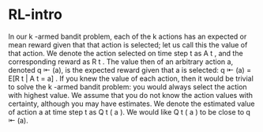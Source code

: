 # RL-intro
In our k -armed bandit problem, each of the k actions has an expected or mean reward
given that that action is selected; let us call this the value of that action. We denote the
action selected on time step t as A t , and the corresponding reward as R t . The value then
of an arbitrary action a, denoted q ⇤ (a), is the expected reward given that a is selected:
q ⇤ (a) = E[R t | A t = a] .
If you knew the value of each action, then it would be trivial to solve the k -armed bandit
problem: you would always select the action with highest value. We assume that you do
not know the action values with certainty, although you may have estimates. We denote
the estimated value of action a at time step t as Q t ( a ). We would like Q t ( a ) to be close
to q ⇤ (a).
